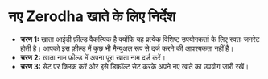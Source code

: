 # **नए Zerodha खाते के लिए निर्देश**
- **चरण 1:** खाता आईडी फ़ील्ड वैकल्पिक है क्योंकि यह प्रत्येक विशिष्ट उपयोगकर्ता के लिए स्वतः जनरेट होती है। आपको इस फ़ील्ड में कुछ भी मैन्युअल रूप से दर्ज करने की आवश्यकता नहीं है।
- **चरण 2:** खाता नाम फ़ील्ड में अपना पूरा खाता नाम दर्ज करें।
- **चरण 3:** सेट पर क्लिक करें और इसे डिफ़ॉल्ट सेट करके अपने नए खाते का उपयोग जारी रखें।